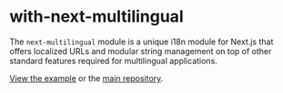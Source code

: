 # with-next-multilingual

The `next-multilingual` module is a unique i18n module for Next.js that offers localized URLs and modular string management on top of other standard features required for multilingual applications.

[View the example](https://github.com/Avansai/next-multilingual-example) or the [main repository](https://github.com/Avansai/next-multilingual).
